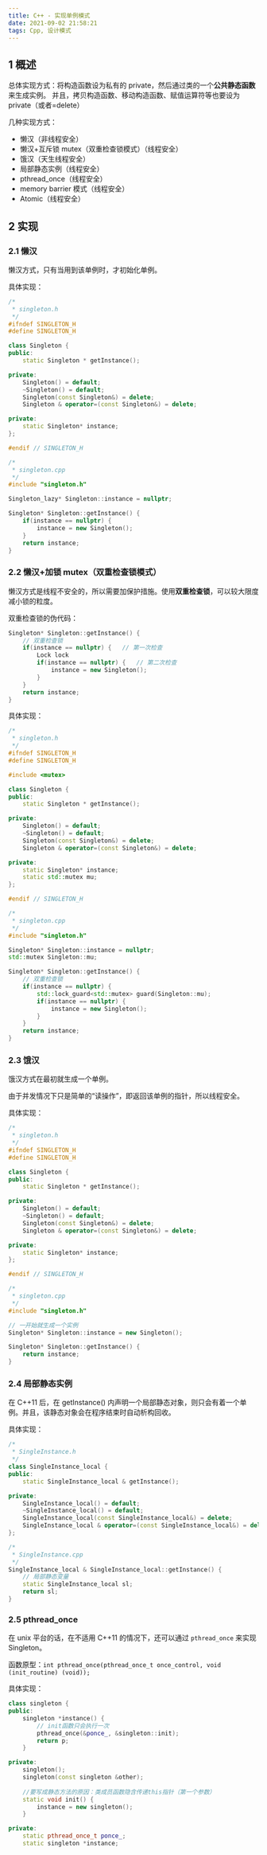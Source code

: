 ```yaml
---
title: C++ - 实现单例模式
date: 2021-09-02 21:58:21
tags: Cpp, 设计模式
---
```


## 1 概述

总体实现方式：将构造函数设为私有的 private，然后通过类的一个**公共静态函数**来生成实例。
并且，拷贝构造函数、移动构造函数、赋值运算符等也要设为 private（或者=delete）

几种实现方式：

- 懒汉（非线程安全）
- 懒汉+互斥锁 mutex（双重检查锁模式）（线程安全）
- 饿汉（天生线程安全）
- 局部静态实例（线程安全）
- pthread_once（线程安全）
- memory barrier 模式（线程安全）
- Atomic（线程安全）

## 2 实现

### 2.1 懒汉

懒汉方式，只有当用到该单例时，才初始化单例。

具体实现：
```cpp
/* 
 * singleton.h
 */
#ifndef SINGLETON_H
#define SINGLETON_H

class Singleton {
public:
    static Singleton * getInstance();

private:
    Singleton() = default;
    ~Singleton() = default;
    Singleton(const Singleton&) = delete;
    Singleton & operator=(const Singleton&) = delete;

private:
    static Singleton* instance;
};

#endif // SINGLETON_H
```

```cpp
/* 
 * singleton.cpp
 */
#include "singleton.h"

Singleton_lazy* Singleton::instance = nullptr;

Singleton* Singleton::getInstance() {
    if(instance == nullptr) {
        instance = new Singleton();
    }
    return instance;
}
```

### 2.2 懒汉+加锁 mutex（双重检查锁模式）

懒汉方式是线程不安全的，所以需要加保护措施。使用**双重检查锁**，可以较大限度减小锁的粒度。

双重检查锁的伪代码：
```cpp
Singleton* Singleton::getInstance() {
    // 双重检查锁
    if(instance == nullptr) {   // 第一次检查
        Lock lock
        if(instance == nullptr) {   // 第二次检查
            instance = new Singleton();
        }
    }
    return instance;
}
```

具体实现：
```cpp
/* 
 * singleton.h
 */
#ifndef SINGLETON_H
#define SINGLETON_H

#include <mutex>

class Singleton {
public:
    static Singleton * getInstance();

private:
    Singleton() = default;
    ~Singleton() = default;
    Singleton(const Singleton&) = delete;
    Singleton & operator=(const Singleton&) = delete;

private:
    static Singleton* instance;
    static std::mutex mu;
};

#endif // SINGLETON_H
```

```cpp
/* 
 * singleton.cpp
 */
#include "singleton.h"

Singleton* Singleton::instance = nullptr;
std::mutex Singleton::mu;

Singleton* Singleton::getInstance() {
    // 双重检查锁
    if(instance == nullptr) {
        std::lock_guard<std::mutex> guard(Singleton::mu);
        if(instance == nullptr) {
            instance = new Singleton();
        }
    }
    return instance;
}
```

### 2.3 饿汉

饿汉方式在最初就生成一个单例。

由于并发情况下只是简单的“读操作”，即返回该单例的指针，所以线程安全。

具体实现：

```cpp
/* 
 * singleton.h
 */
#ifndef SINGLETON_H
#define SINGLETON_H

class Singleton {
public:
    static Singleton * getInstance();

private:
    Singleton() = default;
    ~Singleton() = default;
    Singleton(const Singleton&) = delete;
    Singleton & operator=(const Singleton&) = delete;

private:
    static Singleton* instance;
};

#endif // SINGLETON_H
```

```cpp
/* 
 * singleton.cpp
 */
#include "singleton.h"

// 一开始就生成一个实例
Singleton* Singleton::instance = new Singleton();

Singleton* Singleton::getInstance() {
    return instance;
}
```

### 2.4 局部静态实例

在 C++11 后，在 getInstance() 内声明一个局部静态对象，则只会有着一个单例。并且，该静态对象会在程序结束时自动析构回收。

具体实现：

```cpp
/* 
 * SingleInstance.h
 */
class SingleInstance_local {
public:
    static SingleInstance_local & getInstance();

private:
    SingleInstance_local() = default;
    ~SingleInstance_local() = default;
    SingleInstance_local(const SingleInstance_local&) = delete;
    SingleInstance_local & operator=(const SingleInstance_local&) = delete;
};
```

```cpp
/*
 * SingleInstance.cpp
 */
SingleInstance_local & SingleInstance_local::getInstance() {
    // 局部静态变量
    static SingleInstance_local sl;
    return sl;
}
```

### 2.5 pthread_once

在 unix 平台的话，在不适用 C++11 的情况下，还可以通过 `pthread_once` 来实现 Singleton。

函数原型：`int pthread_once(pthread_once_t once_control, void (init_routine) (void));`

具体实现：

```cpp
class singleton {
public:
    singleton *instance() {
        // init函数只会执行一次
        pthread_once(&ponce_, &singleton::init);
        return p;
    }

private:
    singleton();
    singleton(const singleton &other);
 
    //要写成静态方法的原因：类成员函数隐含传递this指针（第一个参数）
    static void init() {
        instance = new singleton();
    }

private:
    static pthread_once_t ponce_;
    static singleton *instance;
```
